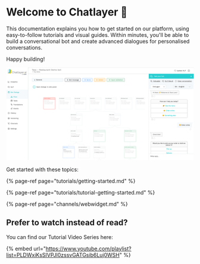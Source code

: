 # Welcome to Chatlayer 👋

This documentation explains you how to get started on our platform, using easy-to-follow tutorials and visual guides. Within minutes, you'll be able to build a conversational bot and create advanced dialogues for personalised conversations.

Happy building!

![](.gitbook/assets/platform-screenshot.png)

  
Get started with these topics:

{% page-ref page="tutorials/getting-started.md" %}

{% page-ref page="tutorials/tutorial-getting-started.md" %}

{% page-ref page="channels/webwidget.md" %}



## Prefer to watch instead of read? 

You can find our Tutorial Video Series here:

{% embed url="https://www.youtube.com/playlist?list=PLDWxiKsSIVPJl0zssvGATGsib6Luj0WSH" %}



